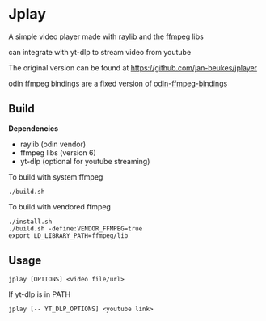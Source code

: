 # Jplay
A simple video player made with [raylib](https://www.raylib.com) and the [ffmpeg](https://ffmpeg.org/) libs

can integrate with yt-dlp to stream video from youtube

The original version can be found at https://github.com/jan-beukes/jplayer

odin ffmpeg bindings are a fixed version of [odin-ffmpeg-bindings](https://github.com/numbers-zz/odin-ffmpeg-bindings)

## Build
**Dependencies**
- raylib (odin vendor)
- ffmpeg libs (version 6)
- yt-dlp (optional for youtube streaming)

To build with system ffmpeg
```
./build.sh
```
To build with vendored ffmpeg
```
./install.sh
./build.sh -define:VENDOR_FFMPEG=true
export LD_LIBRARY_PATH=ffmpeg/lib
```

## Usage
```
jplay [OPTIONS] <video file/url>
```
If yt-dlp is in PATH
```
jplay [-- YT_DLP_OPTIONS] <youtube link>
```

